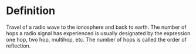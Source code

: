 # Definition

Travel of a radio wave to the ionosphere and back to earth. The number
of hops a radio signal has experienced is usually designated by the
expression one hop, two hop, multihop, etc. The number of hops is called
the order of reflection.
